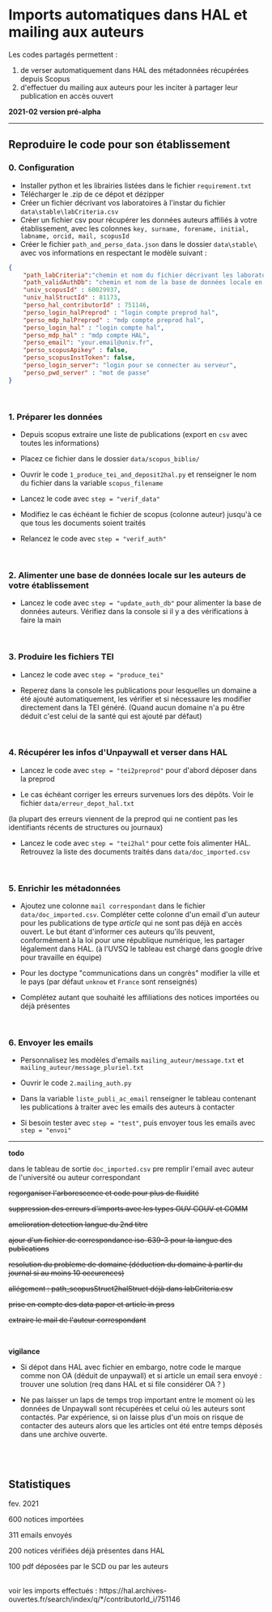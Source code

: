 # Imports automatiques dans HAL et mailing aux auteurs 

Les codes partagés permettent : 

1. de verser automatiquement dans HAL des métadonnées récupérées depuis Scopus
2. d'effectuer du mailing aux auteurs pour les inciter à partager leur publication en accès ouvert


**2021-02 version pré-alpha**

***

## Reproduire le code pour son établissement

### 0. Configuration
- Installer python et les librairies listées dans le fichier `requirement.txt`
- Télécharger le .zip de ce dépot et dézipper
- Créer un fichier décrivant vos laboratoires à l'instar du fichier `data\stable\labCriteria.csv`
- Créer un fichier csv pour récupérer les données auteurs affiliés à votre établissement, avec les colonnes `key, surname, forename, initial, labname, orcid, mail, scopusId`
- Créer le fichier `path_and_perso_data.json` dans le dossier  `data\stable\` avec vos informations en respectant le modèle suivant : 

```json
{
	"path_labCriteria":"chemin et nom du fichier décrivant les laboratoires. voir ./hal_depot_auto/source/labCriteria.csv",
	"path_validAuthDb": "chemin et nom de la base de données locale en .csv sur les auteurs de votre établissement",
	"univ_scopusId" : 60029937,
	"univ_halStructId" : 81173,
	"perso_hal_contributorId" : 751146,
	"perso_login_halPreprod" : "login compte preprod hal",
	"perso_mdp_halPreprod" : "mdp compte preprod hal",
	"perso_login_hal" : "login compte hal",
	"perso_mdp_hal" : "mdp compte HAL",
	"perso_email": "your.email@univ.fr",
	"perso_scopusApikey" : false,
	"perso_scopusInstToken": false,
	"perso_login_server": "login pour se connecter au serveur",
	"perso_pwd_server" : "mot de passe"
}

```

<br />

### 1. Préparer les données

- Depuis scopus extraire une liste de publications (export en `csv` avec toutes les informations)

- Placez ce fichier dans le dossier `data/scopus_biblio/`

- Ouvrir le code `1_produce_tei_and_deposit2hal.py` et renseigner le nom du fichier dans la variable  `scopus_filename`

- Lancez le code avec `step = "verif_data"`

- Modifiez le cas échéant le fichier de scopus (colonne auteur) jusqu'à ce que tous les documents soient traités

- Relancez le code avec `step = "verif_auth"`

<br />

### 2. Alimenter une base de données locale sur les auteurs de votre établissement

- Lancez le code avec `step = "update_auth_db"` pour alimenter la base de données auteurs. Vérifiez dans la console si il y a des vérifications à faire la main

<br />

### 3. Produire les fichiers TEI

- Lancez le code avec `step = "produce_tei"`

- Reperez dans la console les publications pour lesquelles un domaine a été ajouté automatiquement, les vérifier et si nécessaure les modifier directement dans la TEI généré. (Quand aucun domaine n'a pu être déduit c'est celui de la santé qui est ajouté par défaut)

<br />

### 4. Récupérer les infos d'Unpaywall et verser dans HAL

- Lancez le code avec `step = "tei2preprod"` pour d'abord déposer dans la preprod

- Le cas échéant corriger les erreurs survenues lors des dépôts. Voir le fichier  `data/erreur_depot_hal.txt`

(la plupart des erreurs viennent de la preprod qui ne contient pas les identifiants récents de structures ou journaux)

- Lancez le code avec `step = "tei2hal"` pour cette fois alimenter HAL. Retrouvez la liste des documents traités dans `data/doc_imported.csv`

<br />

### 5. Enrichir les métadonnées

- Ajoutez une colonne `mail correspondant` dans le fichier `data/doc_imported.csv`. Compléter cette colonne d'un email d'un auteur pour les publications de type _article_ qui ne sont pas déjà en accès ouvert. Le but étant d'informer ces auteurs qu'ils peuvent, conformément à la loi pour une république numérique, les partager légalement dans HAL. (à l'UVSQ le tableau est chargé dans google drive pour travaille en équipe)

- Pour les doctype "communications dans un congrès" modifier la ville et le pays (par défaut `unknow` et `France` sont renseignés)

- Complétez autant que souhaité les affiliations des notices importées ou déjà présentes

<br />

### 6. Envoyer les emails

- Personnalisez les modèles d'emails `mailing_auteur/message.txt` et `mailing_auteur/message_pluriel.txt`

- Ouvrir le code  `2.mailing_auth.py`

- Dans la variable `liste_publi_ac_email` renseigner le tableau contenant les publications à traiter avec les emails des auteurs à contacter

- Si besoin tester avec `step = "test"`, puis envoyer tous les emails avec `step = "envoi"`


*** 

**todo**

dans le tableau de sortie  `doc_imported.csv` pre remplir l'email avec auteur de l'université ou auteur correspondant


~~regorganiser l'arborescence et code pour plus de fluidité~~

~~suppression des erreurs d'imports avec les types OUV COUV et COMM~~

~~amelioration detection langue du 2nd titre~~

~~ajour d'un fichier de correspondance iso-639-3 pour la langue des publications~~ 

~~resolution du probleme de domaine (déduction du domaine à partir du journal si au moins 10 occurences)~~

~~allégement : path_scopusStruct2halStruct déjà dans labCriteria.csv~~

~~prise en compte des data paper et article in press~~

~~extraire le mail de l'auteur correspondant~~

<br />

**vigilance**

- Si dépot dans HAL avec fichier en embargo, notre code le marque comme non OA (déduit de unpaywall) et si article un email sera envoyé : trouver une solution (req dans HAL et si file considérer OA ? )

- Ne pas laisser un laps de temps trop important entre le moment où les données de Unpaywall sont récupérées et celui où les auteurs sont contactés. Par expérience, si on laisse plus d'un mois on risque de contacter des auteurs alors que les articles ont été entre temps déposés dans une archive ouverte.

<br />
<br />

## Statistiques

fev. 2021

600 notices importées

311 emails envoyés

200 notices vérifiées déjà présentes dans HAL

100 pdf déposées par le SCD ou par les auteurs

<br />
voir les imports effectués : https://hal.archives-ouvertes.fr/search/index/q/*/contributorId_i/751146




